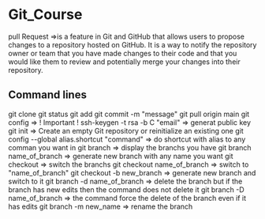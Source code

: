 # Git_Course
pull Request =>is a feature in Git and GitHub that allows users to propose changes to a repository hosted on GitHub. It is a way to notify the repository owner or team that you have made changes to their code and that you would like them to review and potentially merge your changes into their repository.



## Command lines
git clone
git status
git add
git commit -m "message"
git pull origin main
git config => ! Important !
ssh-keygen -t rsa -b C "email" => generat public key
git init => Create an empty Git repository or reinitialize an existing one
git config --global alias.shortcut "command" => do shortcut with alias to any comman you want in 
git branch => display the branchs you have
git branch name_of_branch => generate new branch with any name you want
git checkout => switch the branchs
git checkout name_of_branch => switch to "name_of_branch"
git checkout -b new_branch => generate new branch and switch to it
git branch -d name_of_branch => delete the branch but if the branch has new edits then the command does not delete it
git branch -D name_of_branch => the command force the delete of the branch even if it has edits
git branch -m new_name => rename the branch
